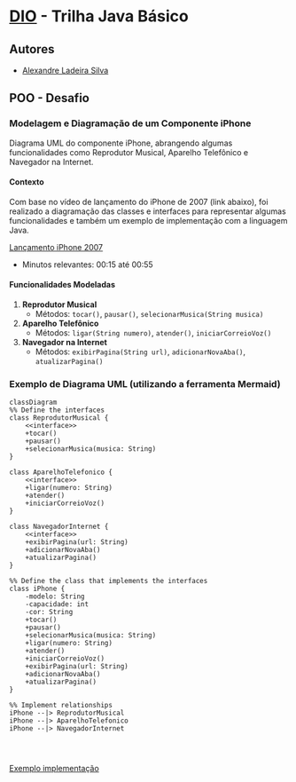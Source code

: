 # [DIO](www.dio.me) - Trilha Java Básico

## Autores
- [Alexandre Ladeira Silva](https://github.com/Ladeiraalexandre)

## POO - Desafio

### Modelagem e Diagramação de um Componente iPhone

Diagrama UML do componente iPhone, abrangendo algumas funcionalidades como Reprodutor Musical, Aparelho Telefônico e Navegador na Internet.

#### Contexto
Com base no vídeo de lançamento do iPhone de 2007 (link abaixo), foi realizado a diagramação das classes e interfaces para representar algumas funcionalidades e também um exemplo de implementação com a linguagem Java.

[Lançamento iPhone 2007](https://www.youtube.com/watch?v=9ou608QQRq8)

- Minutos relevantes: 00:15 até 00:55

#### Funcionalidades Modeladas
1. **Reprodutor Musical**
   - Métodos: `tocar()`, `pausar()`, `selecionarMusica(String musica)`
2. **Aparelho Telefônico**
   - Métodos: `ligar(String numero)`, `atender()`, `iniciarCorreioVoz()`
3. **Navegador na Internet**
   - Métodos: `exibirPagina(String url)`, `adicionarNovaAba()`, `atualizarPagina()`

### Exemplo de Diagrama UML (utilizando a ferramenta Mermaid)
```mermaid
classDiagram
%% Define the interfaces
class ReprodutorMusical {
	<<interface>>
    +tocar()
    +pausar()
    +selecionarMusica(musica: String)
}

class AparelhoTelefonico {
	<<interface>>
    +ligar(numero: String)
    +atender()
    +iniciarCorreioVoz()
}

class NavegadorInternet {
	<<interface>>
    +exibirPagina(url: String)
    +adicionarNovaAba()
    +atualizarPagina()
}

%% Define the class that implements the interfaces
class iPhone {
    -modelo: String
    -capacidade: int
    -cor: String
    +tocar()
    +pausar()
    +selecionarMusica(musica: String)
    +ligar(numero: String)
    +atender()
    +iniciarCorreioVoz()
    +exibirPagina(url: String)
    +adicionarNovaAba()
    +atualizarPagina()
}

%% Implement relationships
iPhone --|> ReprodutorMusical
iPhone --|> AparelhoTelefonico
iPhone --|> NavegadorInternet




```

[Exemplo implementação](https://github.com/Ladeiraalexandre/dio-trilha-java-basico/tree/master/DesafioPOO/DesafioPOO/src/com/desafiopoo/model)